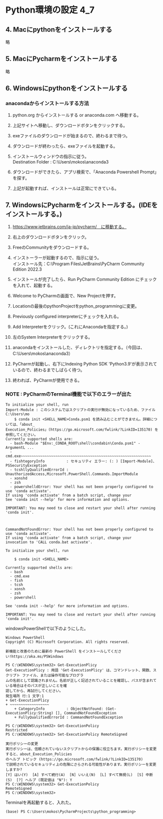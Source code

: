 # Python環境の設定 4_7

## 4. Macにpythonをインストールする
略
## 5. MacにPycharmをインストールする
略
## 6. Windowsにpythonをインストールする

### anacondaからインストールする方法

1. python.org からインストールする or anaconda.com へ移動する。

2. 上記サイトへ移動し、ダウンロードボタンをクリックする。

3. exeファイルのダウンロードが始まるので、終わるまで待つ。

4. ダウンロードが終わったら、exeファイルを起動する。

5. インストールウィンドウの指示に従う。  
Destination Folder : C:\Users\mokos\anaconda3

6. ダウンロードができたら、アプリ検索で、「Anaconda Powershell Prompt」を探す。

7. 上記が起動すれば、インストールは正常にできている。

## 7. WindowsにPycharmをインストールする。(IDEをインストールする。)

1. https://www.jetbrains.com/ja-jp/pycharm/　に移動する。

2. 右上のダウンロードボタンをクリック。

3. FreeのCommunityをダウンロードする。

4. インストーラーが起動するので、指示に従う。  
インストール先：C:\Program Files\JetBrains\PyCharm Community Edition 2022.3

5. インストールが完了したら、Run PyCharm Community Edition にチェックを入れて、起動する。

6. Welcome to PyCharmの画面で、New Projectを押す。

7. Locationの最後のpythonProjectをpython_programmingに変更。

8. Previously configured interpreterにチェックを入れる。

9. Add Interpreterをクリック。(これにAnacondaを指定する。)

10. 左のSystem Interpreterをクリックする。

11. anacondaをインストールした、ディレクトリを指定する。（今回は、C:\Users\mokos\anaconda3）

12. PyCharmが起動し、右下にIndexing Python SDK 'Python3.9'が表示されているので、終わるまでしばらく待つ。

13. 終われば、PyCharmが使用できる。

### **NOTE : PyCharmのTerminal機能で以下のエラーが出た**

```
To initialize your shell, run
Import-Module : このシステムではスクリプトの実行が無効になっているため、ファイル C:\Users\mo
    $ conda init <SHELL_NAME>Conda.psm1 を読み込むことができません。詳細については、「about_
Execution_Policies」(https://go.microsoft.com/fwlink/?LinkID=135170) を参照してください。
Currently supported shells are:
  - bash-Module "$Env:_CONDA_ROOT\shell\condabin\Conda.psm1" -ArgumentL ...
  - cmd.exe~~~~~~~~~~~~~~~~~~~~~~~~~~~~~~~~~~~~~~~~~~~~~~~~~~~~~~~~~~~~
  - fishtegoryInfo          : セキュリティ エラー: (: ) [Import-Module]、PSSecurityException
  - tcshllyQualifiedErrorId : UnauthorizedAccess,Microsoft.PowerShell.Commands.ImportModule 
  - xonshd
  - zsh
  - powershelldError: Your shell has not been properly configured to use 'conda activate'.
If using 'conda activate' from a batch script, change your
See 'conda init --help' for more information and options.

IMPORTANT: You may need to close and restart your shell after running 'conda init'.



CommandNotFoundError: Your shell has not been properly configured to use 'conda activate'.
If using 'conda activate' from a batch script, change your
invocation to 'CALL conda.bat activate'.

To initialize your shell, run

    $ conda init <SHELL_NAME>

Currently supported shells are:
  - bash
  - cmd.exe
  - fish
  - tcsh
  - xonsh
  - zsh
  - powershell

See 'conda init --help' for more information and options.

IMPORTANT: You may need to close and restart your shell after running 'conda init'.
```

windowsPowerShellで以下のようにした。
```
Windows PowerShell
Copyright (C) Microsoft Corporation. All rights reserved.

新機能と改善のために最新の PowerShell をインストールしてください!https://aka.ms/PSWindows

PS C:\WINDOWS\system32> Get-ExecutionPlicy
Get-ExecutionPlicy : 用語 'Get-ExecutionPlicy' は、コマンドレット、関数、スクリプト ファイル、または操作可能なプログラ
ムの名前として認識されません。名前が正しく記述されていることを確認し、パスが含まれている場合はそのパスが正しいことを確
認してから、再試行してください。
発生場所 行:1 文字:1
+ Get-ExecutionPlicy
+ ~~~~~~~~~~~~~~~~~~
    + CategoryInfo          : ObjectNotFound: (Get-ExecutionPlicy:String) [], CommandNotFoundException
    + FullyQualifiedErrorId : CommandNotFoundException

PS C:\WINDOWS\system32> Get-ExecutionPolicy
Restricted
PS C:\WINDOWS\system32> Set-ExecutionPolicy RemoteSigned

実行ポリシーの変更
実行ポリシーは、信頼されていないスクリプトからの保護に役立ちます。実行ポリシーを変更すると、about_Execution_Policies
のヘルプ トピック (https://go.microsoft.com/fwlink/?LinkID=135170)
で説明されているセキュリティ上の危険にさらされる可能性があります。実行ポリシーを変更しますか?
[Y] はい(Y)  [A] すべて続行(A)  [N] いいえ(N)  [L] すべて無視(L)  [S] 中断(S)  [?] ヘルプ (既定値は "N"): Y
PS C:\WINDOWS\system32> Get-ExecutionPolicy
RemoteSigned
PS C:\WINDOWS\system32>
```

Terminalを再起動すると、入れた。
```
(base) PS C:\Users\mokos\PycharmProjects\python_programming> 
```